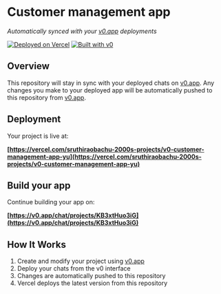 # Customer management app

*Automatically synced with your [v0.app](https://v0.app) deployments*

[![Deployed on Vercel](https://img.shields.io/badge/Deployed%20on-Vercel-black?style=for-the-badge&logo=vercel)](https://vercel.com/sruthiraobachu-2000s-projects/v0-customer-management-app-yu)
[![Built with v0](https://img.shields.io/badge/Built%20with-v0.app-black?style=for-the-badge)](https://v0.app/chat/projects/KB3xtHuo3iG)

## Overview

This repository will stay in sync with your deployed chats on [v0.app](https://v0.app).
Any changes you make to your deployed app will be automatically pushed to this repository from [v0.app](https://v0.app).

## Deployment

Your project is live at:

**[https://vercel.com/sruthiraobachu-2000s-projects/v0-customer-management-app-yu](https://vercel.com/sruthiraobachu-2000s-projects/v0-customer-management-app-yu)**

## Build your app

Continue building your app on:

**[https://v0.app/chat/projects/KB3xtHuo3iG](https://v0.app/chat/projects/KB3xtHuo3iG)**

## How It Works

1. Create and modify your project using [v0.app](https://v0.app)
2. Deploy your chats from the v0 interface
3. Changes are automatically pushed to this repository
4. Vercel deploys the latest version from this repository